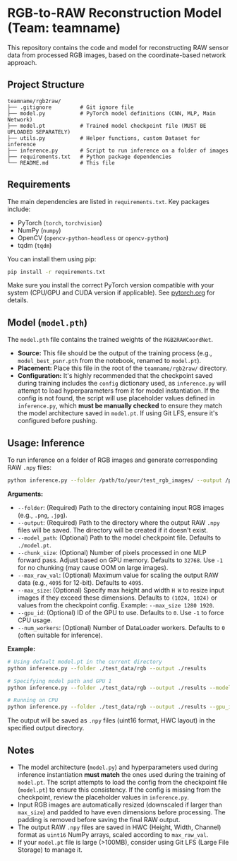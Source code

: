 # RGB-to-RAW Reconstruction Model (Team: teamname)

This repository contains the code and model for reconstructing RAW sensor data from processed RGB images, based on the coordinate-based network approach.

## Project Structure

```
teamname/rgb2raw/
├── .gitignore         # Git ignore file
├── model.py           # PyTorch model definitions (CNN, MLP, Main Network)
├── model.pt           # Trained model checkpoint file (MUST BE UPLOADED SEPARATELY)
├── utils.py           # Helper functions, custom Dataset for inference
├── inference.py       # Script to run inference on a folder of images
├── requirements.txt   # Python package dependencies
└── README.md          # This file
```

## Requirements

The main dependencies are listed in `requirements.txt`. Key packages include:

* PyTorch (`torch`, `torchvision`)
* NumPy (`numpy`)
* OpenCV (`opencv-python-headless` or `opencv-python`)
* tqdm (`tqdm`)

You can install them using pip:

```bash
pip install -r requirements.txt
```

Make sure you install the correct PyTorch version compatible with your system (CPU/GPU and CUDA version if applicable). See [pytorch.org](https://pytorch.org/) for details.

## Model (`model.pth`)

The `model.pth` file contains the trained weights of the `RGB2RAWCoordNet`.

* **Source:** This file should be the output of the training process (e.g., `model_best_psnr.pth` from the notebook, renamed to `model.pt`).
* **Placement:** Place this file in the root of the `teamname/rgb2raw/` directory.
* **Configuration:** It's highly recommended that the checkpoint saved during training includes the `config` dictionary used, as `inference.py` will attempt to load hyperparameters from it for model instantiation. If the config is not found, the script will use placeholder values defined in `inference.py`, which **must be manually checked** to ensure they match the model architecture saved in `model.pt`. If using Git LFS, ensure it's configured before pushing.

## Usage: Inference

To run inference on a folder of RGB images and generate corresponding RAW `.npy` files:

```bash
python inference.py --folder /path/to/your/test_rgb_images/ --output /path/to/save/results/
```

**Arguments:**

* `--folder`: (Required) Path to the directory containing input RGB images (e.g., `.png`, `.jpg`).
* `--output`: (Required) Path to the directory where the output RAW `.npy` files will be saved. The directory will be created if it doesn't exist.
* `--model_path`: (Optional) Path to the model checkpoint file. Defaults to `./model.pt`.
* `--chunk_size`: (Optional) Number of pixels processed in one MLP forward pass. Adjust based on GPU memory. Defaults to `32768`. Use `-1` for no chunking (may cause OOM on large images).
* `--max_raw_val`: (Optional) Maximum value for scaling the output RAW data (e.g., `4095` for 12-bit). Defaults to `4095`.
* `--max_size`: (Optional) Specify max height and width `H W` to resize input images if they exceed these dimensions. Defaults to `(1024, 1024)` or values from the checkpoint config. Example: `--max_size 1280 1920`.
* `--gpu_id`: (Optional) ID of the GPU to use. Defaults to `0`. Use `-1` to force CPU usage.
* `--num_workers`: (Optional) Number of DataLoader workers. Defaults to `0` (often suitable for inference).

**Example:**

```bash
# Using default model.pt in the current directory
python inference.py --folder ./test_data/rgb --output ./results

# Specifying model path and GPU 1
python inference.py --folder ./test_data/rgb --output ./results --model_path ./saved_models/best_model.pt --gpu_id 1

# Running on CPU
python inference.py --folder ./test_data/rgb --output ./results --gpu_id -1
```

The output will be saved as `.npy` files (uint16 format, HWC layout) in the specified output directory.

## Notes

* The model architecture (`model.py`) and hyperparameters used during inference instantiation **must match** the ones used during the training of `model.pt`. The script attempts to load the config from the checkpoint file (`model.pt`) to ensure this consistency. If the config is missing from the checkpoint, review the placeholder values in `inference.py`.
* Input RGB images are automatically resized (downscaled if larger than `max_size`) and padded to have even dimensions before processing. The padding is removed before saving the final RAW output.
* The output RAW `.npy` files are saved in HWC (Height, Width, Channel) format as `uint16` NumPy arrays, scaled according to `max_raw_val`.
* If your `model.pt` file is large (>100MB), consider using Git LFS (Large File Storage) to manage it.
